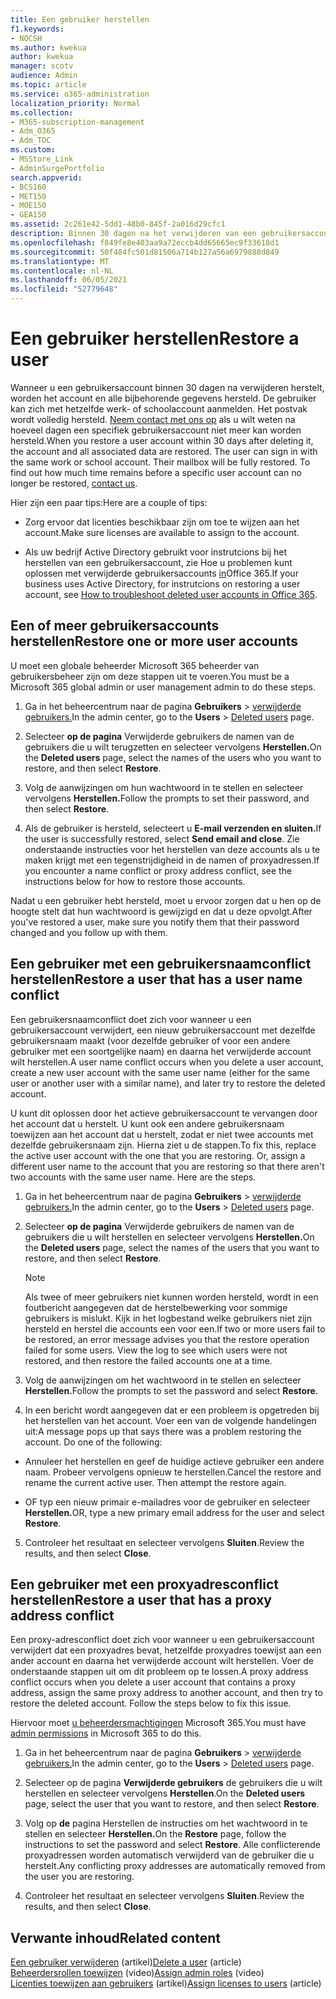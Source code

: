 ```yaml
---
title: Een gebruiker herstellen
f1.keywords:
- NOCSH
ms.author: kwekua
author: kwekua
manager: scotv
audience: Admin
ms.topic: article
ms.service: o365-administration
localization_priority: Normal
ms.collection:
- M365-subscription-management
- Adm_O365
- Adm_TOC
ms.custom:
- MSStore_Link
- AdminSurgePortfolio
search.appverid:
- BCS160
- MET150
- MOE150
- GEA150
ms.assetid: 2c261e42-5dd1-48b0-845f-2a016d29cfc1
description: Binnen 30 dagen na het verwijderen van een gebruikersaccount kunt u het account en alle gegevens herstellen en kan de gebruiker zich aanmelden met hetzelfde account.
ms.openlocfilehash: f849fe8e403aa9a72eccb4dd65665ec9f33618d1
ms.sourcegitcommit: 50f484fc501d81506a714b127a56a6979888d849
ms.translationtype: MT
ms.contentlocale: nl-NL
ms.lasthandoff: 06/05/2021
ms.locfileid: "52779648"
---
```

# <a name="restore-a-user"></a><span data-ttu-id="0bc33-103">Een gebruiker herstellen</span><span class="sxs-lookup"><span data-stu-id="0bc33-103">Restore a user</span></span>
   
<span data-ttu-id="0bc33-p101">Wanneer u een gebruikersaccount binnen 30 dagen na verwijderen herstelt, worden het account en alle bijbehorende gegevens hersteld. De gebruiker kan zich met hetzelfde werk- of schoolaccount aanmelden. Het postvak wordt volledig hersteld. [Neem contact met ons op](../../business-video/get-help-support.md) als u wilt weten na hoeveel dagen een specifiek gebruikersaccount niet meer kan worden hersteld.</span><span class="sxs-lookup"><span data-stu-id="0bc33-p101">When you restore a user account within 30 days after deleting it, the account and all associated data are restored. The user can sign in with the same work or school account. Their mailbox will be fully restored. To find out how much time remains before a specific user account can no longer be restored, [contact us](../../business-video/get-help-support.md).</span></span>
  
<span data-ttu-id="0bc33-108">Hier zijn een paar tips:</span><span class="sxs-lookup"><span data-stu-id="0bc33-108">Here are a couple of tips:</span></span>
  
- <span data-ttu-id="0bc33-109">Zorg ervoor dat licenties beschikbaar zijn om toe te wijzen aan het account.</span><span class="sxs-lookup"><span data-stu-id="0bc33-109">Make sure licenses are available to assign to the account.</span></span>
    
- <span data-ttu-id="0bc33-110">Als uw bedrijf Active Directory gebruikt voor instrutcions bij het herstellen van een gebruikersaccount, zie Hoe u problemen kunt oplossen met verwijderde gebruikersaccounts [in](/office365/troubleshoot/active-directory/restore-deleted-user-accounts)Office 365.</span><span class="sxs-lookup"><span data-stu-id="0bc33-110">If your business uses Active Directory, for instrutcions on restoring a user account, see [How to troubleshoot deleted user accounts in Office 365](/office365/troubleshoot/active-directory/restore-deleted-user-accounts).</span></span> 
    
## <a name="restore-one-or-more-user-accounts"></a><span data-ttu-id="0bc33-111">Een of meer gebruikersaccounts herstellen</span><span class="sxs-lookup"><span data-stu-id="0bc33-111">Restore one or more user accounts</span></span>

<span data-ttu-id="0bc33-112">U moet een globale beheerder Microsoft 365 beheerder van gebruikersbeheer zijn om deze stappen uit te voeren.</span><span class="sxs-lookup"><span data-stu-id="0bc33-112">You must be a Microsoft 365 global admin or user management admin to do these steps.</span></span> 

1. <span data-ttu-id="0bc33-113">Ga in het beheercentrum naar de pagina **Gebruikers** \> <a href="https://go.microsoft.com/fwlink/p/?linkid=2071581" target="_blank">verwijderde gebruikers.</a></span><span class="sxs-lookup"><span data-stu-id="0bc33-113">In the admin center, go to the **Users** \> <a href="https://go.microsoft.com/fwlink/p/?linkid=2071581" target="_blank">Deleted users</a> page.</span></span>

2. <span data-ttu-id="0bc33-114">Selecteer **op de pagina** Verwijderde gebruikers de namen van de gebruikers die u wilt terugzetten en selecteer vervolgens **Herstellen.**</span><span class="sxs-lookup"><span data-stu-id="0bc33-114">On the **Deleted users** page, select the names of the users who you want to restore, and then select **Restore**.</span></span>
    
3. <span data-ttu-id="0bc33-115">Volg de aanwijzingen om hun wachtwoord in te stellen en selecteer vervolgens **Herstellen.**</span><span class="sxs-lookup"><span data-stu-id="0bc33-115">Follow the prompts to set their password, and then select **Restore**.</span></span>
    
4. <span data-ttu-id="0bc33-116">Als de gebruiker is hersteld, selecteert u **E-mail verzenden en sluiten.**</span><span class="sxs-lookup"><span data-stu-id="0bc33-116">If the user is successfully restored, select **Send email and close**.</span></span> <span data-ttu-id="0bc33-117">Zie onderstaande instructies voor het herstellen van deze accounts als u te maken krijgt met een tegenstrijdigheid in de namen of proxyadressen.</span><span class="sxs-lookup"><span data-stu-id="0bc33-117">If you encounter a name conflict or proxy address conflict, see the instructions below for how to restore those accounts.</span></span>
    
<span data-ttu-id="0bc33-118">Nadat u een gebruiker hebt hersteld, moet u ervoor zorgen dat u hen op de hoogte stelt dat hun wachtwoord is gewijzigd en dat u deze opvolgt.</span><span class="sxs-lookup"><span data-stu-id="0bc33-118">After you've restored a user, make sure you notify them that their password changed and you follow up with them.</span></span>
  
## <a name="restore-a-user-that-has-a-user-name-conflict"></a><span data-ttu-id="0bc33-119">Een gebruiker met een gebruikersnaamconflict herstellen</span><span class="sxs-lookup"><span data-stu-id="0bc33-119">Restore a user that has a user name conflict</span></span>

<span data-ttu-id="0bc33-120">Een gebruikersnaamconflict doet zich voor wanneer u een gebruikersaccount verwijdert, een nieuw gebruikersaccount met dezelfde gebruikersnaam maakt (voor dezelfde gebruiker of voor een andere gebruiker met een soortgelijke naam) en daarna het verwijderde account wilt herstellen.</span><span class="sxs-lookup"><span data-stu-id="0bc33-120">A user name conflict occurs when you delete a user account, create a new user account with the same user name (either for the same user or another user with a similar name), and later try to restore the deleted account.</span></span>
  
<span data-ttu-id="0bc33-p103">U kunt dit oplossen door het actieve gebruikersaccount te vervangen door het account dat u herstelt. U kunt ook een andere gebruikersnaam toewijzen aan het account dat u herstelt, zodat er niet twee accounts met dezelfde gebruikersnaam zijn. Hierna ziet u de stappen.</span><span class="sxs-lookup"><span data-stu-id="0bc33-p103">To fix this, replace the active user account with the one that you are restoring. Or, assign a different user name to the account that you are restoring so that there aren't two accounts with the same user name. Here are the steps.</span></span>

1. <span data-ttu-id="0bc33-124">Ga in het beheercentrum naar de pagina **Gebruikers** \> <a href="https://go.microsoft.com/fwlink/p/?linkid=2071581" target="_blank">verwijderde gebruikers.</a></span><span class="sxs-lookup"><span data-stu-id="0bc33-124">In the admin center, go to the **Users** \> <a href="https://go.microsoft.com/fwlink/p/?linkid=2071581" target="_blank">Deleted users</a> page.</span></span>
  
2. <span data-ttu-id="0bc33-125">Selecteer **op de pagina** Verwijderde gebruikers de namen van de gebruikers die u wilt herstellen en selecteer vervolgens **Herstellen.**</span><span class="sxs-lookup"><span data-stu-id="0bc33-125">On the **Deleted users** page, select the names of the users that you want to restore, and then select **Restore**.</span></span>
    
    > [!NOTE]
    > <span data-ttu-id="0bc33-p104">Als twee of meer gebruikers niet kunnen worden hersteld, wordt in een foutbericht aangegeven dat de herstelbewerking voor sommige gebruikers is mislukt. Kijk in het logbestand welke gebruikers niet zijn hersteld en herstel die accounts een voor een.</span><span class="sxs-lookup"><span data-stu-id="0bc33-p104">If two or more users fail to be restored, an error message advises you that the restore operation failed for some users. View the log to see which users were not restored, and then restore the failed accounts one at a time.</span></span> 
  
3. <span data-ttu-id="0bc33-128">Volg de aanwijzingen om het wachtwoord in te stellen en selecteer **Herstellen.**</span><span class="sxs-lookup"><span data-stu-id="0bc33-128">Follow the prompts to set the password and select **Restore**.</span></span>
    
4. <span data-ttu-id="0bc33-p105">In een bericht wordt aangegeven dat er een probleem is opgetreden bij het herstellen van het account. Voer een van de volgende handelingen uit:</span><span class="sxs-lookup"><span data-stu-id="0bc33-p105">A message pops up that says there was a problem restoring the account. Do one of the following:</span></span>
    
  - <span data-ttu-id="0bc33-p106">Annuleer het herstellen en geef de huidige actieve gebruiker een andere naam. Probeer vervolgens opnieuw te herstellen.</span><span class="sxs-lookup"><span data-stu-id="0bc33-p106">Cancel the restore and rename the current active user. Then attempt the restore again.</span></span>
    
  - <span data-ttu-id="0bc33-133">OF typ een nieuw primair e-mailadres voor de gebruiker en selecteer **Herstellen.**</span><span class="sxs-lookup"><span data-stu-id="0bc33-133">OR, type a new primary email address for the user and select **Restore**.</span></span>
    
5. <span data-ttu-id="0bc33-134">Controleer het resultaat en selecteer vervolgens **Sluiten**.</span><span class="sxs-lookup"><span data-stu-id="0bc33-134">Review the results, and then select **Close**.</span></span>
    
## <a name="restore-a-user-that-has-a-proxy-address-conflict"></a><span data-ttu-id="0bc33-135">Een gebruiker met een proxyadresconflict herstellen</span><span class="sxs-lookup"><span data-stu-id="0bc33-135">Restore a user that has a proxy address conflict</span></span>

<span data-ttu-id="0bc33-p107">Een proxy-adresconflict doet zich voor wanneer u een gebruikersaccount verwijdert dat een proxyadres bevat, hetzelfde proxyadres toewijst aan een ander account en daarna het verwijderde account wilt herstellen. Voer de onderstaande stappen uit om dit probleem op te lossen.</span><span class="sxs-lookup"><span data-stu-id="0bc33-p107">A proxy address conflict occurs when you delete a user account that contains a proxy address, assign the same proxy address to another account, and then try to restore the deleted account. Follow the steps below to fix this issue.</span></span>
  
<span data-ttu-id="0bc33-138">Hiervoor moet [u beheerdersmachtigingen](about-admin-roles.md) Microsoft 365.</span><span class="sxs-lookup"><span data-stu-id="0bc33-138">You must have [admin permissions](about-admin-roles.md) in Microsoft 365 to do this.</span></span> 

1. <span data-ttu-id="0bc33-139">Ga in het beheercentrum naar de pagina **Gebruikers** \> <a href="https://go.microsoft.com/fwlink/p/?linkid=2071581" target="_blank">verwijderde gebruikers.</a></span><span class="sxs-lookup"><span data-stu-id="0bc33-139">In the admin center, go to the **Users** \> <a href="https://go.microsoft.com/fwlink/p/?linkid=2071581" target="_blank">Deleted users</a> page.</span></span>

2. <span data-ttu-id="0bc33-140">Selecteer op de pagina **Verwijderde gebruikers** de gebruikers die u wilt herstellen en selecteer vervolgens **Herstellen**.</span><span class="sxs-lookup"><span data-stu-id="0bc33-140">On the **Deleted users** page, select the user that you want to restore, and then select **Restore**.</span></span> 
    
3. <span data-ttu-id="0bc33-141">Volg op **de** pagina Herstellen de instructies om het wachtwoord in te stellen en selecteer **Herstellen.**</span><span class="sxs-lookup"><span data-stu-id="0bc33-141">On the **Restore** page, follow the instructions to set the password and select **Restore**.</span></span> <span data-ttu-id="0bc33-142">Alle conflicterende proxyadressen worden automatisch verwijderd van de gebruiker die u herstelt.</span><span class="sxs-lookup"><span data-stu-id="0bc33-142">Any conflicting proxy addresses are automatically removed from the user you are restoring.</span></span>
    
4. <span data-ttu-id="0bc33-143">Controleer het resultaat en selecteer vervolgens **Sluiten**.</span><span class="sxs-lookup"><span data-stu-id="0bc33-143">Review the results, and then select **Close**.</span></span>

## <a name="related-content"></a><span data-ttu-id="0bc33-144">Verwante inhoud</span><span class="sxs-lookup"><span data-stu-id="0bc33-144">Related content</span></span>

<span data-ttu-id="0bc33-145">[Een gebruiker verwijderen](delete-a-user.md) (artikel)</span><span class="sxs-lookup"><span data-stu-id="0bc33-145">[Delete a user](delete-a-user.md) (article)</span></span>\
<span data-ttu-id="0bc33-146">[Beheerdersrollen toewijzen](assign-admin-roles.md) (video)</span><span class="sxs-lookup"><span data-stu-id="0bc33-146">[Assign admin roles](assign-admin-roles.md) (video)</span></span>\
<span data-ttu-id="0bc33-147">[Licenties toewijzen aan gebruikers](../manage/assign-licenses-to-users.md) (artikel)</span><span class="sxs-lookup"><span data-stu-id="0bc33-147">[Assign licenses to users](../manage/assign-licenses-to-users.md) (article)</span></span>
